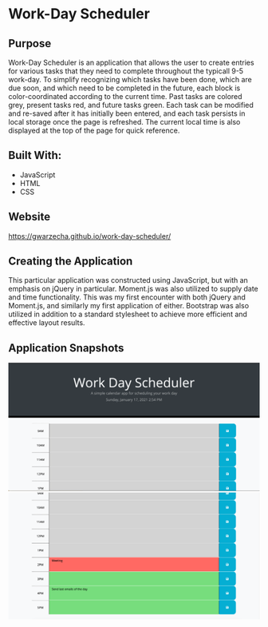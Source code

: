 # Work-Day Scheduler

## Purpose
Work-Day Scheduler is an application that allows the user to create entries for various tasks that they need to complete throughout the typicall 9-5 work-day. To simplify recognizing which tasks have been done, which are due soon, and which need to be completed in the future, each block is color-coordinated according to the current time. Past tasks are colored grey, present tasks red, and future tasks green. Each task can be modified and re-saved after it has initially been entered, and each task persists in local storage once the page is refreshed. The current local time is also displayed at the top of the page for quick reference. 

## Built With:
* JavaScript
* HTML
* CSS

## Website
https://gwarzecha.github.io/work-day-scheduler/

## Creating the Application
This particular application was constructed using JavaScript, but with an emphasis on jQuery in particular. Moment.js was also utilized to supply date and time functionality. This was my first encounter with both jQuery and Moment.js, and similarly my first application of either. Bootstrap was also utilized in addition to a standard stylesheet to achieve more efficient and effective layout results. 

## Application Snapshots
![wds1](./images/wds1.png)
![wds2](./images/wds2.png)